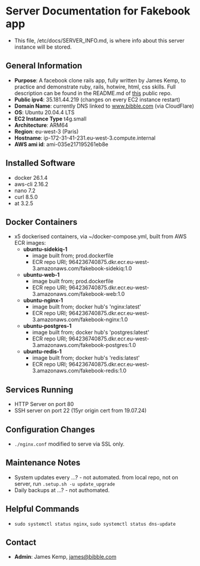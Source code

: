 # Server Documentation for Fakebook app

- This file, /etc/docs/SERVER_INFO.md, is where info about this server instance will be stored.

## General Information
- **Purpose**: A facebook clone rails app, fully written by James Kemp, to practice and demonstrate ruby, rails, hotwire, html, css skills. Full description can be found in the README.md of [this](https://github.com/jbk2/fakebook) public repo.
- **Public ipv4**: 35.181.44.219 (changes on every EC2 instance restart)
- **Domain Name**: currently DNS linked to www.bibble.com (via CloudFlare)
- **OS**: Ubuntu 20.04.4 LTS
- **EC2 Instance Type** t4g.small
- **Architecture**: ARM64
- **Region**: eu-west-3 (Paris)
- **Hostname**: ip-172-31-41-231.eu-west-3.compute.internal
- **AWS ami id**: ami-035e217195261eb8e

## Installed Software
- docker 26.1.4
- aws-cli 2.16.2
- nano 7.2
- curl 8.5.0
- at 3.2.5

## Docker Containers
- x5 dockerised containers, via ~/docker-compose.yml, built from AWS ECR images:
  - **ubuntu-sidekiq-1**
    - image built from; prod.dockerfile
    - ECR repo URI; 964236740875.dkr.ecr.eu-west-3.amazonaws.com/fakebook-sidekiq:1.0
  - **ubuntu-web-1**
    - image built from; prod.dockerfile
    - ECR repo URI; 964236740875.dkr.ecr.eu-west-3.amazonaws.com/fakebook-web:1.0
  - **ubuntu-nginx-1**
    - image built from; docker hub's 'nginx:latest'
    - ECR repo URI; 964236740875.dkr.ecr.eu-west-3.amazonaws.com/fakebook-nginx:1.0
  - **ubuntu-postgres-1**
    - image built from; docker hub's 'postgres:latest'
    - ECR repo URI; 964236740875.dkr.ecr.eu-west-3.amazonaws.com/fakebook-postgres:1.0
  - **ubuntu-redis-1**
    - image built from; docker hub's 'redis:latest'
    - ECR repo URI; 964236740875.dkr.ecr.eu-west-3.amazonaws.com/fakebook-redis:1.0

## Services Running
- HTTP Server on port 80
- SSH server on port 22 (15yr origin cert from 19.07.24)

## Configuration Changes
- `./nginx.conf` modified to serve via SSL only.

## Maintenance Notes
- System updates every ...? - not automated.
  from local repo, not on server, run `.setup.sh -u update_upgrade`
- Daily backups at ...? - not authomated.


## Helpful Commands
- `sudo systemctl status nginx`, `sudo systemctl status dns-update`

## Contact
- **Admin**: James Kemp, james@bibble.com
